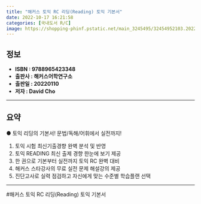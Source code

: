 ```yaml
---
title: "해커스 토익 RC 리딩(Reading) 토익 기본서"
date: 2022-10-17 16:21:58
categories: [국내도서 R/C]
image: https://shopping-phinf.pstatic.net/main_3245495/32454952103.20220527051858.jpg
---
```


## **정보**

- **ISBN : 9788965423348**
- **출판사 : 해커스어학연구소**
- **출판일 : 20220110**
- **저자 : David Cho**

------



## **요약**

● 토익 리딩의 기본서! 
문법/독해/어휘에서 실전까지!

1. 토익 시험 최신기출경향 완벽 분석 및 반영
2. 토익 READING 최신 출제 경향 한눈에 보기 제공
3. 한 권으로 기본부터 실전까지 토익 RC 완벽 대비
4. 해커스 스타강사의 무료 실전 문제 해설강의 제공
5. 진단고사로 실력 점검하고 자신에게 맞는 수준별 학습플랜 선택

------

#해커스 토익 RC 리딩(Reading) 토익 기본서


